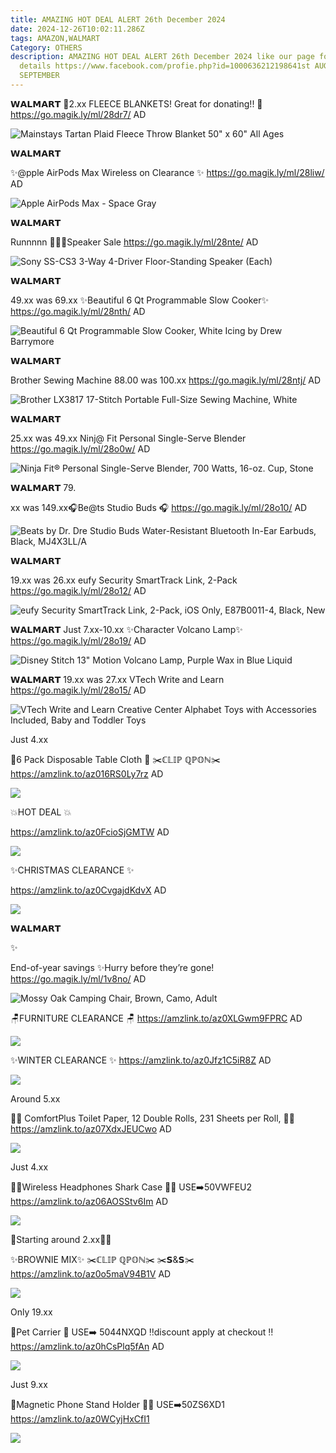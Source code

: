 ```yaml
---
title: AMAZING HOT DEAL ALERT 26th December 2024
date: 2024-12-26T10:02:11.286Z
tags: AMAZON,WALMART
Category: OTHERS
description: AMAZING HOT DEAL ALERT 26th December 2024 like our page for more
  details https://www.facebook.com/profie.php?id=1000636212198641st AUGUST9th
  SEPTEMBER
---
```

𝗪𝗔𝗟𝗠𝗔𝗥𝗧 
🎄2.xx FLEECE BLANKETS! Great for donating!! 🎄
https://go.magik.ly/ml/28dr7/
AD

<!--StartFragment-->

![Mainstays Tartan Plaid Fleece Throw Blanket 50" x 60" All Ages](https://i5.walmartimages.com/seo/Mainstays-Tartan-Plaid-Fleece-Throw-Blanket-50-x-60_e2ed2fc8-661f-4aaa-bf3f-3a70c719794f.bd2b24b00911417c30139b20decba64d.jpeg?odnHeight=2000&odnWidth=2000&odnBg=FFFFFF)

<!--EndFragment-->𝗪𝗔𝗟𝗠𝗔𝗥𝗧 

✨@pple AirPods Max Wireless on Clearance ✨
https://go.magik.ly/ml/28liw/
AD

<!--StartFragment-->

![Apple AirPods Max - Space Gray](https://i5.walmartimages.com/seo/Apple-AirPods-Max-Space-Gray_d3572dc6-5318-4e65-a232-d566e6d55ce6.011ffd554ca528e76ed1f689c6237930.jpeg?odnHeight=2000&odnWidth=2000&odnBg=FFFFFF)

<!--EndFragment-->𝗪𝗔𝗟𝗠𝗔𝗥𝗧 

Runnnnn 🏃‍♀️🏃Speaker Sale
https://go.magik.ly/ml/28nte/
AD



<!--StartFragment-->

![Sony SS-CS3 3-Way 4-Driver Floor-Standing Speaker (Each)](https://i5.walmartimages.com/seo/Sony-SS-CS3-3-Way-4-Driver-Floor-Standing-Speaker-Each_e852ed42-8f13-4a9f-b1ab-5b78847db847.0f342cb06f6a760c4d4591681120ecbd.jpeg?odnHeight=2000&odnWidth=2000&odnBg=FFFFFF)

<!--EndFragment-->𝗪𝗔𝗟𝗠𝗔𝗥𝗧 
49.xx  was 69.xx
✨Beautiful 6 Qt Programmable Slow Cooker✨
 https://go.magik.ly/ml/28nth/
AD

<!--StartFragment-->

![Beautiful 6 Qt Programmable Slow Cooker, White Icing by Drew Barrymore](https://i5.walmartimages.com/seo/Beautiful-6-Qt-Programmable-Slow-Cooker-White-Icing-by-Drew-Barrymore_61347223-b00b-4739-afa7-c55c914f7bd8.af1a967431ab834411a88278b8b169b6.jpeg?odnHeight=2000&odnWidth=2000&odnBg=FFFFFF)

<!--EndFragment-->𝗪𝗔𝗟𝗠𝗔𝗥𝗧 

Brother Sewing Machine
 88.00  was  100.xx
https://go.magik.ly/ml/28ntj/
AD



<!--StartFragment-->

![Brother LX3817 17-Stitch Portable Full-Size Sewing Machine, White](https://i5.walmartimages.com/seo/Brother-LX3817-17-Stitch-Portable-Full-Size-Sewing-Machine-White_e88894ec-374d-4af9-83b0-36fd50099543_2.52ebec62073f16daa444db05478c0d54.jpeg?odnHeight=2000&odnWidth=2000&odnBg=FFFFFF)

<!--EndFragment-->𝗪𝗔𝗟𝗠𝗔𝗥𝗧 
25.xx was 49.xx
Ninj@ Fit Personal Single-Serve Blender
 https://go.magik.ly/ml/28o0w/
AD

<!--StartFragment-->

![Ninja Fit® Personal Single-Serve Blender, 700 Watts, 16-oz. Cup, Stone](https://i5.walmartimages.com/asr/3f9e13df-c94d-4f87-b73a-a60b64e0d10b.2fca269fc7df7911b2fe39938b6f0607.jpeg?odnHeight=2000&odnWidth=2000&odnBg=FFFFFF)

<!--EndFragment-->

𝗪𝗔𝗟𝗠𝗔𝗥𝗧
79.

xx  was 149.xx🎧Be@ts Studio Buds 🎧
 https://go.magik.ly/ml/28o10/
AD



<!--StartFragment-->

![Beats by Dr. Dre Studio Buds Water-Resistant Bluetooth In-Ear Earbuds, Black, MJ4X3LL/A](https://i5.walmartimages.com/seo/Apple-Beats-Studio-Buds-Black_99e3b15b-da27-4526-aac3-7f1d650fe04d.734a217cb12ef284d55f85c6b33cbee1.png?odnHeight=2000&odnWidth=2000&odnBg=FFFFFF)

<!--EndFragment-->𝗪𝗔𝗟𝗠𝗔𝗥𝗧
19.xx  was 26.xx
eufy Security SmartTrack Link, 2-Pack
 https://go.magik.ly/ml/28o12/
AD

<!--StartFragment-->

![eufy Security SmartTrack Link, 2-Pack, iOS Only, E87B0011-4, Black, New](https://i5.walmartimages.com/seo/eufy-Security-SmartTrack-Link-2-Pack-iOS-Only-E87B0011-4-Black-New_bfe0d36f-cec5-4069-93f1-3383cbf68aa0.8e8ab00c055c32617b88f76003437f61.jpeg?odnHeight=2000&odnWidth=2000&odnBg=FFFFFF)

<!--EndFragment-->

𝗪𝗔𝗟𝗠𝗔𝗥𝗧
Just 7.xx-10.xx
✨Character Volcano Lamp✨
https://go.magik.ly/ml/28o19/
AD

<!--StartFragment-->

![Disney Stitch 13" Motion Volcano Lamp, Purple Wax in Blue Liquid](https://i5.walmartimages.com/asr/f9507042-aa01-421f-a31d-28985dac6542.421ce1a2cd9c2153d9625a10f6b5384d.jpeg?odnHeight=2000&odnWidth=2000&odnBg=FFFFFF)

<!--EndFragment-->

𝗪𝗔𝗟𝗠𝗔𝗥𝗧
19.xx was 27.xx
VTech Write and Learn 
 https://go.magik.ly/ml/28o15/
AD



<!--StartFragment-->

![VTech Write and Learn Creative Center Alphabet Toys with Accessories Included, Baby and Toddler Toys](https://i5.walmartimages.com/seo/VTech-Write-Learn-Creative-Center_2103903f-30d0-41a1-a784-6d3c11b9e6bd.7b99346a9bdd2047381334d8357ecd8f.jpeg?odnHeight=2000&odnWidth=2000&odnBg=FFFFFF)

<!--EndFragment-->Just 4.xx
🌸6 Pack Disposable Table Cloth  🌸
✂️ℂ𝕃𝕀ℙ ℚℙ𝕆ℕ✂️
https://amzlink.to/az016RS0Ly7rz
AD



<!--StartFragment-->

![](https://m.media-amazon.com/images/I/617+2DA44SL._AC_SL1500_.jpg)

<!--EndFragment-->💥HOT DEAL 💥

https://amzlink.to/az0FcioSjGMTW
AD



<!--StartFragment-->

![](https://m.media-amazon.com/images/I/81oVwDKEyfL._AC_SL1500_.jpg)

<!--EndFragment-->✨CHRISTMAS CLEARANCE ✨
https://amzlink.to/az0CvgajdKdvX
AD



<!--StartFragment-->

![](https://m.media-amazon.com/images/I/812G9JK2z1L._AC_SL1500_.jpg)

<!--EndFragment-->𝗪𝗔𝗟𝗠𝗔𝗥𝗧 
✨

End-of-year savings ✨Hurry before they’re gone!
https://go.magik.ly/ml/1v8no/
AD

<!--StartFragment-->

![Mossy Oak Camping Chair, Brown, Camo, Adult](https://i5.walmartimages.com/seo/Mossy-Oak-Camping-Chair-Brown-Camo-Adult_002aedb1-e5e4-4c5e-9b81-7c17c5492e11.3bab82be0ef1666c7969952535726922.jpeg?odnHeight=2000&odnWidth=2000&odnBg=FFFFFF)

<!--EndFragment-->

🪑FURNITURE CLEARANCE 🪑
https://amzlink.to/az0XLGwm9FPRC
AD

<!--StartFragment-->

![](https://m.media-amazon.com/images/I/91gPmAa2ffL._AC_SL1500_.jpg)

<!--EndFragment-->

✨WINTER  CLEARANCE ✨
https://amzlink.to/az0Jfz1C5iR8Z
AD



<!--StartFragment-->

![](https://m.media-amazon.com/images/I/81CuFKjD5CL._AC_SL1500_.jpg)

<!--EndFragment-->Around 5.xx
🧻🧻 ComfortPlus Toilet Paper, 12 Double Rolls, 231 Sheets per Roll, 🧻🧻
https://amzlink.to/az07XdxJEUCwo
AD



<!--StartFragment-->

![](https://m.media-amazon.com/images/I/81ftlGu0gqL._AC_SL1500_.jpg)

<!--EndFragment-->Just 4.xx
🦈🦈Wireless Headphones Shark 
Case 🦈🦈
USE➡️50VWFEU2\
https://amzlink.to/az06AOSStv6Im
AD



<!--StartFragment-->

![](https://m.media-amazon.com/images/I/71TTLc3-qxL._AC_SL1500_.jpg)

<!--EndFragment-->🏃Starting around 2.xx🏃‍♀️
 ✨BROWNIE MIX✨
✂️ℂ𝕃𝕀ℙ ℚℙ𝕆ℕ✂️
✂️𝗦&𝗦✂️
https://amzlink.to/az0o5maV94B1V
AD



<!--StartFragment-->

![](https://m.media-amazon.com/images/I/81hHu1KbUfL._SL1500_.jpg)

<!--EndFragment-->Only 19.xx
🐶Pet Carrier  🐶
USE➡️ 5044NXQD
‼️discount apply at checkout ‼️
https://amzlink.to/az0hCsPlq5fAn
AD



<!--StartFragment-->

![](https://m.media-amazon.com/images/I/7199dQStRbL._AC_SL1500_.jpg)

<!--EndFragment-->Just 9.xx
📱Magnetic Phone Stand Holder 📱📱 USE➡️50ZS6XD1
https://amzlink.to/az0WCyjHxCfI1

<!--StartFragment-->

![](https://m.media-amazon.com/images/I/61fFtiOEdxL._AC_SL1500_.jpg)

<!--EndFragment-->